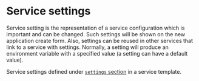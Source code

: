 # Service settings

Service setting is the representation of a service configuration which is important and can be changed. Such settings will be shown on the new application create form. Also, settings can be reused in other services that link to a service with settings. Normally, a setting will produce an environment variable with a specified value (a setting can have a default value). 

Service settings defined under [`settings` section](template.md#settings) in a service template.
